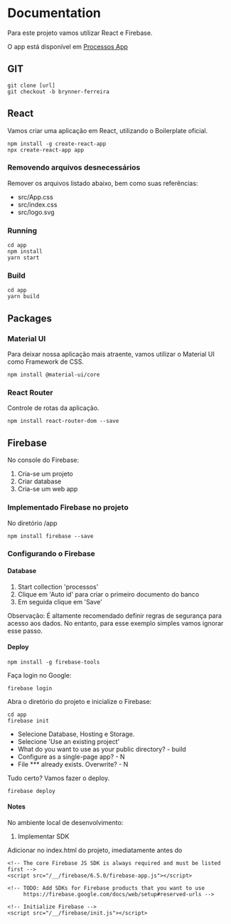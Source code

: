 # Documentation

Para este projeto vamos utilizar React e Firebase.

O app está disponível em [Processos App](https://processos-3c583.web.app/)

## GIT
```
git clone [url]
git checkout -b brynner-ferreira
```


## React

Vamos criar uma aplicação em React, utilizando o Boilerplate oficial.

```
npm install -g create-react-app
npx create-react-app app
```

### Removendo arquivos desnecessários
Remover os arquivos listado abaixo, bem como suas referências: 
- src/App.css
- src/index.css
- src/logo.svg


### Running
```
cd app
npm install
yarn start
```

### Build
```
cd app
yarn build
```


## Packages

### Material UI

Para deixar nossa aplicação mais atraente, vamos utilizar o Material UI como Framework de CSS.

```
npm install @material-ui/core
```


### React Router

Controle de rotas da aplicação.

```
npm install react-router-dom --save
```


## Firebase

No console do Firebase:

1. Cria-se um projeto
2. Criar database
3. Cria-se um web app

### Implementado Firebase no projeto

No diretório /app

```
npm install firebase --save
```

### Configurando o Firebase

#### Database

1. Start collection 'processos'
2. Clique em 'Auto id' para criar o primeiro documento do banco
3. Em seguida clique em 'Save'

Observação: É altamente recomendado definir regras de segurança para acesso aos dados. No entanto, para esse exemplo simples vamos ignorar esse passo.

#### Deploy

```
npm install -g firebase-tools
```

Faça login no Google: 
```
firebase login
```

Abra o diretório do projeto e inicialize o Firebase:
```
cd app
firebase init
```
- Selecione Database, Hosting e Storage.
- Selecione 'Use an existing project'
- What do you want to use as your public directory? - build
- Configure as a single-page app? - N
- File *** already exists. Overwrite? - N

Tudo certo? Vamos fazer o deploy.
```
firebase deploy
```


#### Notes

No ambiente local de desenvolvimento:

1. Implementar SDK

Adicionar no index.html do projeto, imediatamente antes do </body>
```
<!-- The core Firebase JS SDK is always required and must be listed first -->
<script src="/__/firebase/6.5.0/firebase-app.js"></script>

<!-- TODO: Add SDKs for Firebase products that you want to use
     https://firebase.google.com/docs/web/setup#reserved-urls -->

<!-- Initialize Firebase -->
<script src="/__/firebase/init.js"></script>
```

